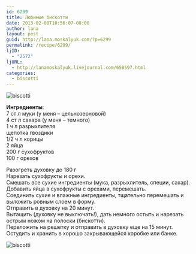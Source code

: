 ```yaml
---
id: 6299
title: Любимые бискотти
date: 2013-02-08T10:56:07-08:00
author: lana
layout: post
guid: http://lana.moskalyuk.com/?p=6299
permalink: /recipe/6299/
ljID:
  - "2572"
ljURL:
  - http://lanamoskalyuk.livejournal.com/658597.html
categories:
  - biscotti
---
```

![biscotti](http://farm9.staticflickr.com/8378/8442124792_e4543e5c59_c.jpg)

**Ингредиенты**:  
7 ст л муки (у меня – цельнозерновой)  
4 ст л сахара (у меня – темного)  
1 ч л разрыхлителя  
щепотка гвоздики  
1/2 ч л корицы  
2 яйца  
200 г сухофруктов  
100 г орехов

Разогреть духовку до 180 г  
Нарезать сухофрукты и орехи.  
Смешать все сухие ингредиенты (мука, разрыхлитель, специи, сахар).  
Добавить яйца в сухофрукты с орехами, перемешать.  
Соединить сухие и влажные ингредиенты, тщательно перемешать и выложить ровным слоем в форму.  
Отправить в духовку на 20 минут.  
Вытащить (духовку не выключать!), дать немного остыть и нарезать острым ножом на полоски (бискотти).  
Переложить на решетку и отправить в духовку еще на 15 минут.  
Остудить и хранить в хорошо закрывающейся коробке или банке.

![biscotti](http://farm9.staticflickr.com/8071/8441032499_9c57c8a092_c.jpg)
